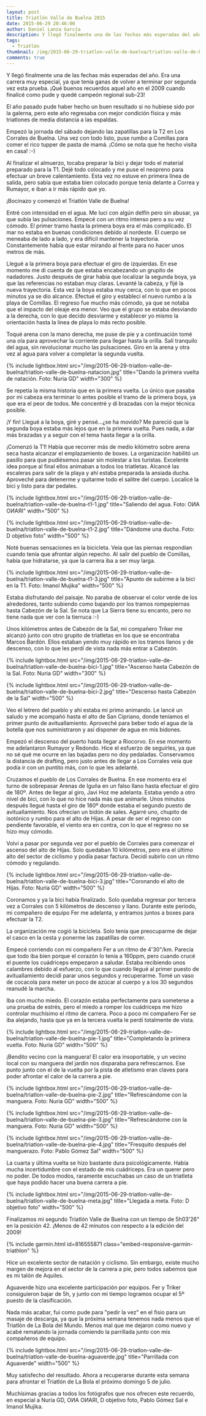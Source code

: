 ```yaml
---
layout: post
title: Triatlón Valle de Buelna 2015
date: 2015-06-29 20:46:00
author: Daniel Lanza García
description: Y llegó finalmente una de las fechas más esperadas del año. Era una carrera muy especial, ya que tenía ganas de volver a terminar por segunda vez esta prueba. ¡Qué buenos recuerdos aquel año en el 2009 cuando finalicé como pude y quedé campeón regional sub-23!
tags:
  - Triatlón
thumbnail: /img/2015-06-29-triatlon-valle-de-buelna/triatlon-valle-de-buelna-t1-1.jpg
comments: true
---
```


Y llegó finalmente una de las fechas más esperadas del año. Era una carrera muy especial, ya que tenía ganas de volver a terminar por segunda vez esta prueba. ¡Qué buenos recuerdos aquel año en el 2009 cuando finalicé como pude y quedé campeón regional sub-23!

El año pasado pude haber hecho un buen resultado si no hubiese sido por la galerna, pero este año regresaba con mejor condición física y más triatlones de media distancia a las espaldas.

Empezó la jornada del sábado dejando las zapatillas para la T2 en Los Corrales de Buelna. Una vez con todo listo, puse rumbo a Comillas para comer el rico tupper de pasta de mamá. ¡Cómo se nota que he hecho visita en casa! :-)

Al finalizar el almuerzo, tocaba preparar la bici y dejar todo el material preparado para la T1. Dejé todo colocado y me puse el neopreno para efectuar un breve calentamiento. Esta vez no estuve en primera línea de salida, pero sabía que estaba bien colocado porque tenía delante a Correa y Rumayor, e iban a ir más rápido que yo.

¡Bocinazo y comenzó el Triatlón Valle de Buelna!

Entré con intensidad en el agua. Me lucí con algún delfín pero sin abusar, ya que subía las pulsaciones. Empecé con un ritmo intenso pero a su vez cómodo. El primer tramo hasta la primera boya era el más complicado. El mar no estaba en buenas condiciones debido al nordeste. El cuerpo se meneaba de lado a lado, y era difícil mantener la trayectoria. Constantemente había que estar mirando al frente para no hacer unos metros de más.

Llegué a la primera boya para efectuar el giro de izquierdas. En ese momento me di cuenta de que estaba encabezando un grupito de nadadores. Justo después de girar había que localizar la segunda boya, ya que las referencias no estaban muy claras. Levanté la cabeza, y fijé la nueva trayectoria. Esta vez la boya estaba muy cerca, con lo que en pocos minutos ya se dio alcance. Efectué el giro y establecí el nuevo rumbo a la playa de Comillas. El regreso fue mucho más cómodo, ya que se notaba que el impacto del oleaje era menor. Veo que el grupo se estaba desviando a la derecha, con lo que decido desviarme y establecer yo mismo la orientación hasta la linea de playa lo más recto posible.

Toqué arena con la mano derecha, me puse de pie y a continuación tomé una ola para aprovechar la corriente para llegar hasta la orilla. Salí tranquilo del agua, sin revolucionar mucho las pulsaciones. Giro en la arena y otra vez al agua para volver a completar la segunda vuelta.

{% include lightbox.html src="/img/2015-06-29-triatlon-valle-de-buelna/triatlon-valle-de-buelna-natacion.jpg" title="Dando la primera vuelta de natación. Foto: Nuria GD" width="300" %}

Se repetía la misma historia que en la primera vuelta. Lo único que pasaba por mi cabeza era terminar lo antes posible el tramo de la primera boya, ya que era el peor de todos. Me concentré y di brazadas con la mejor técnica posible.

¡Y fin! Llegué a la boya, giré y pensé...¿se ha movido? Me pareció que la segunda boya estaba más lejos que en la primera vuelta. Pues nada, a dar más brazadas y a seguir con el tema hasta llegar a la orilla.

¡Comenzó la T1! Había que recorrer más de medio kilómetro sobre arena seca hasta alcanzar el emplazamiento de boxes. La organización habilitó un pasillo para que pudiésemos pasar sin molestar a los turistas. Excelente idea porque al final ellos animaban a todos los triatletas. Alcancé las escaleras para salir de la playa y ahí estaba preparada la ansiada ducha. Aproveché para detenerme y quitarme todo el salitre del cuerpo. Localicé la bici y listo para dar pedales.

{% include lightbox.html src="/img/2015-06-29-triatlon-valle-de-buelna/triatlon-valle-de-buelna-t1-1.jpg" title="Saliendo del agua. Foto: OИA OИAЯI" width="500" %}

{% include lightbox.html src="/img/2015-06-29-triatlon-valle-de-buelna/triatlon-valle-de-buelna-t1-2.jpg" title="Dándome una ducha. Foto: D objetivo foto" width="500" %}

Noté buenas sensaciones en la bicicleta. Veía que las piernas respondían cuando tenía que afrontar algún repecho. Al salir del pueblo de Comillas, había que hidratarse, ya que la carrera iba a ser muy larga.

{% include lightbox.html src="/img/2015-06-29-triatlon-valle-de-buelna/triatlon-valle-de-buelna-t1-3.jpg" title="Apunto de subirme a la bici en la T1. Foto: Imanol Mujika" width="500" %}

Estaba disfrutando del paisaje. No paraba de observar el color verde de los alrededores, tanto subiendo como bajando por los tramos rompepiernas hasta Cabezón de la Sal. Se nota que La Sierra tiene su encanto, pero no tiene nada que ver con la tierruca :-)

Unos kilómetros antes de Cabezón de la Sal, mi compañero Triker me alcanzó junto con otro grupito de triatletas en los que se encontraba Marcos Bardón. Ellos estaban yendo muy rápido en los tramos llanos y de descenso, con lo que les perdí de vista nada más entrar a Cabezón.

{% include lightbox.html src="/img/2015-06-29-triatlon-valle-de-buelna/triatlon-valle-de-buelna-bici-1.jpg" title="Ascenso hasta Cabezón de la Sal. Foto: Nuria GD" width="300" %}

{% include lightbox.html src="/img/2015-06-29-triatlon-valle-de-buelna/triatlon-valle-de-buelna-bici-2.jpg" title="Descenso hasta Cabezón de la Sal" width="500" %}

Veo el letrero del pueblo y ahí estaba mi primo animando. Le lancé un saludo y me acompañó hasta el alto de San Cipriano, donde teníamos el primer punto de avituallamiento. Aproveché para beber todo el agua de la botella que nos suministraron y así disponer de agua en mis bidones.

Empezó el descenso del puerto hasta llegar a Riocorvo. En ese momento me adelantaron Rumayor y Redondo. Hice el esfuerzo de seguirles, ya que no sé qué me ocurre en las bajadas pero no doy pedaladas. Conservamos la distancia de drafting, pero justo antes de llegar a Los Corrales veía que podía ir con un puntito más, con lo que les adelanté.

Cruzamos el pueblo de Los Corrales de Buelna. En ese momento era el turno de sobrepasar Arenas de Iguña en un falso llano hasta efectuar el giro de 180º. Antes de llegar al giro, Javi Hoz me adelanta. Estaba yendo a otro nivel de bici, con lo que no hice nada más que animarle. Unos minutos después llegué hasta el giro de 180º donde estaba el segundo puesto de avituallamiento. Nos ofrecían un bidón de sales. Agarré uno, chupito de isotónico y rumbo para el alto de Hijas. A pesar de ser el regreso con pendiente favorable, el viento era en contra, con lo que el regreso no se hizo muy cómodo.

Volví a pasar por segunda vez por el pueblo de Corrales para comenzar el ascenso del alto de Hijas. Solo quedaban 10 kilómetros, pero era el último alto del sector de ciclismo y podía pasar factura. Decidí subirlo con un ritmo cómodo y regulando.

{% include lightbox.html src="/img/2015-06-29-triatlon-valle-de-buelna/triatlon-valle-de-buelna-bici-3.jpg" title="Coronando el alto de Hijas. Foto: Nuria GD" width="500" %}

Coronamos y ya la bici había finalizado. Solo quedaba regresar por tercera vez a Corrales con 5 kilómetros de descenso y llano. Durante este periodo, mi compañero de equipo Fer me adelanta, y entramos juntos a boxes para efectuar la T2.

La organización me cogió la bicicleta. Solo tenía que preocuparme de dejar el casco en la cesta y ponerme las zapatillas de correr.

Empecé corriendo con mi compañero Fer a un ritmo de 4'30"/km. Parecía que todo iba bien porque el corazón lo tenía a 160ppm, pero cuando crucé el puente los cuádriceps empezaron a saludar. Estaba recibiendo unos calambres debido al esfuerzo, con lo que cuando llegué al primer puesto de avituallamiento decidí parar unos segundos y recuperarme. Tomé un vaso de cocacola para meter un poco de azúcar al cuerpo y a los 30 segundos reanudé la marcha.

Iba con mucho miedo. El corazón estaba perfectamente para someterse a una prueba de estrés, pero el miedo a romper los cuádriceps me hizo controlar muchísimo el ritmo de carrera. Poco a poco mi compañero Fer se iba alejando, hasta que ya en la tercera vuelta le perdí totalmente de vista.

{% include lightbox.html src="/img/2015-06-29-triatlon-valle-de-buelna/triatlon-valle-de-buelna-pie-1.jpg" title="Completando la primera vuelta. Foto: Nuria GD" width="500" %}

¡Bendito vecino con la manguera! El calor era insoportable, y un vecino local con su manguera del jardín nos disparaba para refrescarnos. Ese punto junto con el de la vuelta por la pista de atletismo eran claves para poder afrontar el calor de la carrera a pie.

{% include lightbox.html src="/img/2015-06-29-triatlon-valle-de-buelna/triatlon-valle-de-buelna-pie-2.jpg" title="Refrescándome con la manguera. Foto: Nuria GD" width="500" %}

{% include lightbox.html src="/img/2015-06-29-triatlon-valle-de-buelna/triatlon-valle-de-buelna-pie-3.jpg" title="Refrescándome con la manguera. Foto: Nuria GD" width="500" %}

{% include lightbox.html src="/img/2015-06-29-triatlon-valle-de-buelna/triatlon-valle-de-buelna-pie-4.jpg" title="Fresquito después del manguerazo. Foto: Pablo Gómez Sal" width="500" %}

La cuarta y última vuelta se hizo bastante dura psicológicamente. Había mucha incertidumbre con el estado de mis cuádriceps. Era un querer pero no poder. De todos modos, raramente escuchabas un caso de un triatleta que haya podido hacer una buena carrera a pie.

{% include lightbox.html src="/img/2015-06-29-triatlon-valle-de-buelna/triatlon-valle-de-buelna-meta.jpg" title="Llegada a meta. Foto: D objetivo foto" width="500" %}

Finalizamos mi segundo Triatlón Valle de Buelna con un tiempo de 5h03'26" en la posición 42. ¡Menos de 42 minutos con respecto a la edición del 2009!

{% include garmin.html id=816555871 class="embed-responsive-garmin-triathlon" %}

Hice un excelente sector de natación y ciclismo. Sin embargo, existe mucho margen de mejora en el sector de la carrera a pie, pero todos sabemos que es mi talón de Aquiles.

Aguaverde hizo una excelente participación por equipos. Fer y Triker consiguieron bajar de 5h, y junto con mi tiempo logramos ocupar el 5º puesto de la clasificación.

Nada más acabar, fui como pude para "pedir la vez" en el fisio para un masaje de descarga, ya que la próxima semana tenemos nada menos que el Triatlón de La Bola del Mundo. Menos mal que me dejaron como nuevo y acabé rematando la jornada comiendo la parrillada junto con mis compañeros de equipo.

{% include lightbox.html src="/img/2015-06-29-triatlon-valle-de-buelna/triatlon-valle-de-buelna-aguaverde.jpg" title="Parrillada con Aguaverde" width="500" %}

Muy satisfecho del resultado. Ahora a recuperarse durante esta semana para afrontar el Triatlón de La Bola el próximo domingo 5 de julio. 

Muchísimas gracias a todos los fotógrafos que nos ofrecen este recuerdo, en especial a Nuria GD, OИA OИAЯI, D objetivo foto, Pablo Gómez Sal e Imanol Mujika.
